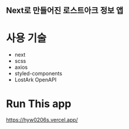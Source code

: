 ## Next로 만들어진 로스트아크 정보 앱
# 사용 기술
- next
- scss
- axios
- styled-components
- LostArk OpenAPI

# Run This app
https://hyw0206s.vercel.app/

